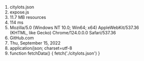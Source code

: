 1. citylots.json
2. expose.js
3. 11.7 MB resources
4. 114 ms
5. Mozilla/5.0 (Windows NT 10.0; Win64; x64) AppleWebKit/537.36 (KHTML, like Gecko) Chrome/124.0.0.0 Safari/537.36
6. GitHub.com
7. Thu, September 15, 2022
8. application/json; charset=utf-8
9. function fetchData() {
  fetch('./citylots.json')
}
